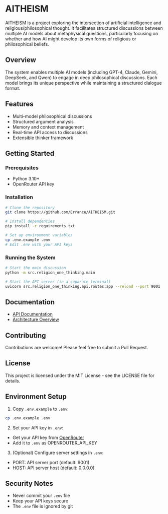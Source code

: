# AITHEISM

AITHEISM is a project exploring the intersection of artificial intelligence and religious/philosophical thought. It facilitates structured discussions between multiple AI models about metaphysical questions, particularly focusing on whether and how AI might develop its own forms of religious or philosophical beliefs.

## Overview

The system enables multiple AI models (including GPT-4, Claude, Gemini, DeepSeek, and Qwen) to engage in deep philosophical discussions. Each model brings its unique perspective while maintaining a structured dialogue format.

## Features

- Multi-model philosophical discussions
- Structured argument analysis
- Memory and context management
- Real-time API access to discussions
- Extensible thinker framework

## Getting Started

### Prerequisites
- Python 3.10+
- OpenRouter API key

### Installation
```bash
# Clone the repository
git clone https://github.com/Errance/AITHEISM.git

# Install dependencies
pip install -r requirements.txt

# Set up environment variables
cp .env.example .env
# Edit .env with your API keys
```

### Running the System
```bash
# Start the main discussion
python -m src.religion_one_thinking.main

# Start the API server (in a separate terminal)
uvicorn src.religion_one_thinking.api.routes:app --reload --port 9001
```

## Documentation

- [API Documentation](docs/API.md)
- [Architecture Overview](docs/ARCHITECTURE.md)

## Contributing

Contributions are welcome! Please feel free to submit a Pull Request.

## License

This project is licensed under the MIT License - see the LICENSE file for details.

## Environment Setup

1. Copy `.env.example` to `.env`:
```bash
cp .env.example .env
```

2. Set your API key in `.env`:
- Get your API key from [OpenRouter](https://openrouter.ai)
- Add it to `.env` as OPENROUTER_API_KEY

3. (Optional) Configure server settings in `.env`:
- PORT: API server port (default: 9001)
- HOST: API server host (default: 0.0.0.0)

## Security Notes
- Never commit your `.env` file
- Keep your API keys secure
- The `.env` file is ignored by git
